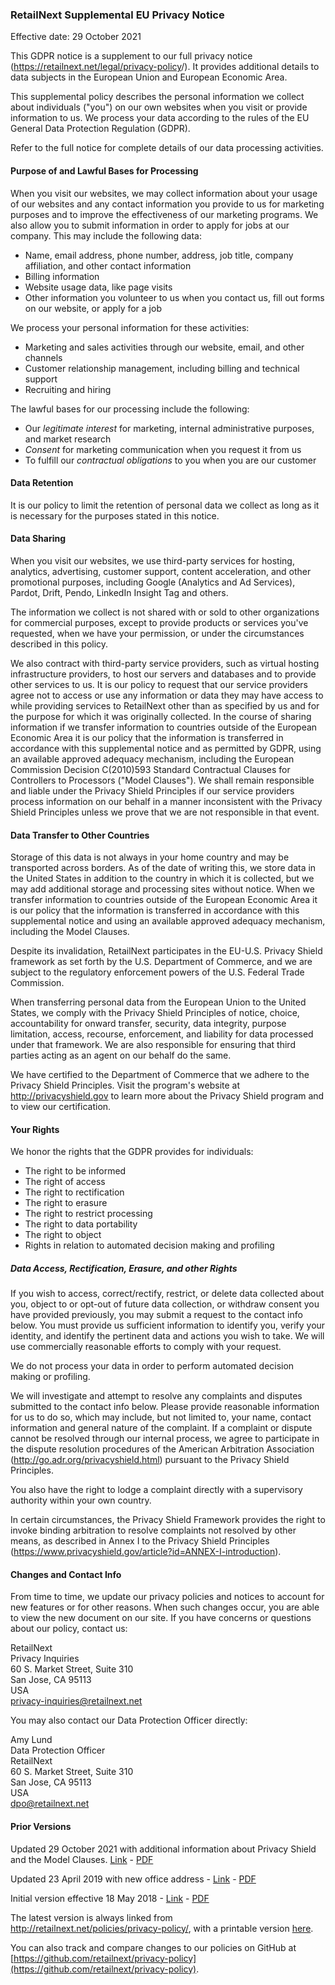 ### RetailNext Supplemental EU Privacy Notice

Effective date: 29 October 2021

This GDPR notice is a supplement to our full privacy notice (<https://retailnext.net/legal/privacy-policy>/). It provides additional details to data subjects in the European Union and European Economic Area.

This supplemental policy describes the personal information we collect about individuals ("you") on our own websites when you visit or provide information to us. We process your data according to the rules of the EU General Data Protection Regulation (GDPR).

Refer to the full notice for complete details of our data processing activities.

#### Purpose of and Lawful Bases for Processing

When you visit our websites, we may collect information about your usage of our websites and any contact information you provide to us for marketing purposes and to improve the effectiveness of our marketing programs. We also allow you to submit information in order to apply for jobs at our company. This may include the following data:

 * Name, email address, phone number, address, job title, company affiliation, and other contact information
 * Billing information
 * Website usage data, like page visits
 * Other information you volunteer to us when you contact us, fill out forms on our website, or apply for a job

We process your personal information for these activities:

 * Marketing and sales activities through our website, email, and other channels
 * Customer relationship management, including billing and technical support
 * Recruiting and hiring

The lawful bases for our processing include the following:

 * Our *legitimate interest* for marketing, internal administrative purposes, and market research
 * *Consent* for marketing communication when you request it from us
 * To fulfill our *contractual obligations* to you when you are our customer

#### Data Retention

It is our policy to limit the retention of personal data we collect as long as it is necessary for the purposes stated in this notice.

#### Data Sharing

When you visit our websites, we use third-party services for hosting, analytics, advertising, customer support, content acceleration, and other promotional purposes, including Google (Analytics and Ad Services), Pardot, Drift, Pendo, LinkedIn Insight Tag and others. 

The information we collect is not shared with or sold to other organizations for commercial purposes, except to provide products or services you've requested, when we have your permission, or under the circumstances described in this policy.

We also contract with third-party service providers, such as virtual hosting infrastructure providers, to host our servers and databases and to provide other services to us. It is our policy to request that our service providers agree not to access or use any information or data they may have access to while providing services to RetailNext other than as specified by us and for the purpose for which it was originally collected. In the course of sharing information if we transfer information to countries outside of the European Economic Area it is our policy that the information is transferred in accordance with this supplemental notice and as permitted by GDPR, using an available approved adequacy mechanism, including the European Commission Decision C(2010)593 Standard Contractual Clauses for Controllers to Processors ("Model Clauses"). We shall remain responsible and liable under the Privacy Shield Principles if our service providers process information on our behalf in a manner inconsistent with the Privacy Shield Principles unless we prove that we are not responsible in that event.

#### Data Transfer to Other Countries

Storage of this data is not always in your home country and may be transported across borders. As of the date of writing this, we store data in the United States in addition to the country in which it is collected, but we may add additional storage and processing sites without notice. When we transfer information to countries outside of the European Economic Area it is our policy that the information is transferred in accordance with this supplemental notice and using an available approved adequacy mechanism, including the Model Clauses.

Despite its invalidation, RetailNext participates in the EU-U.S. Privacy Shield framework as set forth by the U.S. Department of Commerce, and we are subject to the regulatory enforcement powers of the U.S. Federal Trade Commission.

When transferring personal data from the European Union to the United States, we comply with the Privacy Shield Principles of notice, choice, accountability for onward transfer, security, data integrity, purpose limitation, access, recourse, enforcement, and liability for data processed under that framework. We are also responsible for ensuring that third parties acting as an agent on our behalf do the same.

We have certified to the Department of Commerce that we adhere to the Privacy Shield Principles. Visit the program's website at <http://privacyshield.gov> to learn more about the Privacy Shield program and to view our certification.

#### Your Rights

We honor the rights that the GDPR provides for individuals:

 * The right to be informed
 * The right of access
 * The right to rectification
 * The right to erasure
 * The right to restrict processing
 * The right to data portability
 * The right to object
 * Rights in relation to automated decision making and profiling

##### Data Access, Rectification, Erasure, and other Rights

If you wish to access, correct/rectify, restrict, or delete data collected about you, object to or opt-out of future data collection, or withdraw consent you have provided previously, you may submit a request to the contact info below. You must provide us sufficient information to identify you, verify your identity, and identify the pertinent data and actions you wish to take. We will use commercially reasonable efforts to comply with your request.

We do not process your data in order to perform automated decision making or profiling.

We will investigate and attempt to resolve any complaints and disputes submitted to the contact info below. Please provide reasonable information for us to do so, which may include, but not limited to, your name, contact information and general nature of the complaint. If a complaint or dispute cannot be resolved through our internal process, we agree to participate in the dispute resolution procedures of the American Arbitration Association (http://go.adr.org/privacyshield.html) pursuant to the Privacy Shield Principles.

You also have the right to lodge a complaint directly with a supervisory authority within your own country.

In certain circumstances, the Privacy Shield Framework provides the right to invoke binding arbitration to resolve complaints not resolved by other means, as described in Annex I to the Privacy Shield Principles (<https://www.privacyshield.gov/article?id=ANNEX-I-introduction>).

#### Changes and Contact Info

From time to time, we update our privacy policies and notices to account for new features or for other reasons. When such changes occur, you are able to view the new document on our site. If you have concerns or questions about our policy, contact us:

RetailNext  
Privacy Inquiries  
60 S. Market Street, Suite 310  
San Jose, CA 95113  
USA  
privacy-inquiries@retailnext.net  

You may also contact our Data Protection Officer directly:

Amy Lund  
Data Protection Officer  
RetailNext  
60 S. Market Street, Suite 310  
San Jose, CA 95113  
USA  
dpo@retailnext.net  

#### Prior Versions

Updated 29 October 2021 with additional information about Privacy Shield and the Model Clauses. [Link](https://github.com/retailnext/privacy-policy/blob/master/retailnext_eu_privacy_notice-20211029.md) - [PDF](https://github.com/retailnext/privacy-policy/blob/master/retailnext_eu_privacy_notice-20211029.pdf?raw=true)

Updated 23 April 2019 with new office address - [Link](https://github.com/retailnext/privacy-policy/blob/master/retailnext_eu_privacy_notice-20190423.md) - [PDF](https://github.com/retailnext/privacy-policy/blob/master/retailnext_eu_privacy_notice-20190423.pdf?raw=true) 

Initial version effective 18 May 2018 - [Link](https://github.com/retailnext/privacy-policy/blob/master/retailnext_eu_privacy_notice-20180518.md) - [PDF](https://github.com/retailnext/privacy-policy/blob/master/retailnext_eu_privacy_notice-20180518.pdf?raw=true) 

The latest version is always linked from <http://retailnext.net/policies/privacy-policy/>, with a printable version [here](https://github.com/retailnext/privacy-policy/blob/master/retailnext_eu_privacy_notice.pdf?raw=true). 

You can also track and compare changes to our policies on GitHub at [https://github.com/retailnext/privacy-policy](https://github.com/retailnext/privacy-policy).
